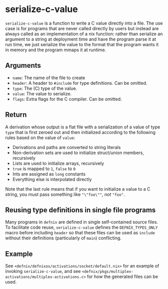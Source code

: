 serialize-c-value
==================

`serialize-c-value` is a function to write a C value directly into a file.
The use case is for programs that are never called directly by users but
instead are always called as an implementation of a nix function: rather
than serialize an argument to a string at deployment time and have the
program parse it at run time, we just serialize the value to the format that
the program wants it in memory and the program mmaps it at runtime.

Arguments
-----------

* `name`: The name of the file to create
* `header`: A header to `#include` for type definitions. Can be omitted.
* `type`: The (C) type of the value.
* `value`: The value to serialize.
* `flags`: Extra flags for the C compiler. Can be omitted.

Return
-------

A derivation whose output is a flat file with a serialization of a value
of type `type` that is first zeroed out and then initialized according
to the following rules based on the value of `value`:

* Derivations and paths are converted to string literals
* Non-derivation sets are used to initialize struct/union members, recursively
* Lists are used to initialize arrays, recursively
* `true` is mapped to `1`, `false` to `0`
* Ints are assigned as `long` constants
* Everything else is interpolated directly

Note that the last rule means that if you want to initialize a value to a C
string, you must pass something like `"\"foo\""`, *not* `"foo"`.

Reusing type definitions in single file programs
-------------------------------------------------

Many programs in `defnix` are defined in single self-contained source files.
To facilitate code reuse, `serialize-c-value` defines the `DEFNIX_TYPES_ONLY`
macro before including `header` so that these files can be used as `include`
without their definitions (particularly of `main`) conflicting.

Example
--------

See `<defnix/defnixos/activations/socket/default.nix>` for an example of
invoking `serialize-c-value`, and see
`<defnix/pkgs/multiplex-activations/multiplex-activations.c>` for how the
generated files can be used.
